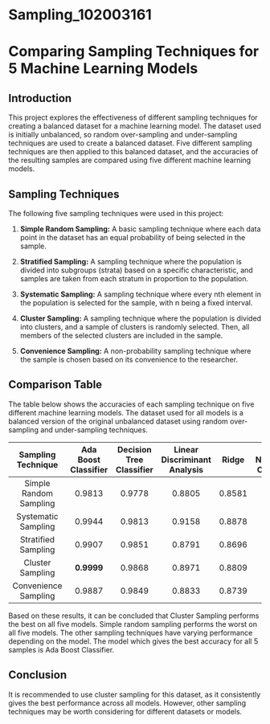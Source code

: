 # Sampling_102003161
# Comparing Sampling Techniques for 5 Machine Learning Models

## Introduction

This project explores the effectiveness of different sampling techniques for creating a balanced dataset for a machine learning model. The dataset used is initially unbalanced, so random over-sampling and under-sampling techniques are used to create a balanced dataset. Five different sampling techniques are then applied to this balanced dataset, and the accuracies of the resulting samples are compared using five different machine learning models.

## Sampling Techniques

The following five sampling techniques were used in this project:

1. **Simple Random Sampling:** A basic sampling technique where each data point in the dataset has an equal probability of being selected in the sample.

2. **Stratified Sampling:** A sampling technique where the population is divided into subgroups (strata) based on a specific characteristic, and samples are taken from each stratum in proportion to the population.

3. **Systematic Sampling:** A sampling technique where every nth element in the population is selected for the sample, with n being a fixed interval.

4. **Cluster Sampling:** A sampling technique where the population is divided into clusters, and a sample of clusters is randomly selected. Then, all members of the selected clusters are included in the sample.

5. **Convenience Sampling:** A non-probability sampling technique where the sample is chosen based on its convenience to the researcher.

## Comparison Table

The table below shows the accuracies of each sampling technique on five different machine learning models. The dataset used for all models is a balanced version of the original unbalanced dataset using random over-sampling and under-sampling techniques.

| Sampling Technique | Ada Boost Classifier | Decision Tree Classifier | Linear Discriminant Analysis | Ridge | K Neighbors Classifier |
|:---------------:|:---------------:|:---------------:|:---------------:|:---------------:|:---------------:|
| Simple Random Sampling | 0.9813 | 0.9778 | 0.8805 | 0.8581 | 0.8951 |
| Systematic Sampling | 0.9944 | 0.9813 | 0.9158 | 0.8878 | 0.9493 |
| Stratified Sampling | 0.9907 | 0.9851 | 0.8791 | 0.8696 | 0.9498 |
| Cluster Sampling | **0.9999** | 0.9868 | 0.8971 | 0.8809 | 0.9691 |
| Convenience Sampling | 0.9887 | 0.9849 | 0.8833 | 0.8739 | 0.9623 |

Based on these results, it can be concluded that Cluster Sampling performs the best on all five models. Simple random sampling performs the worst on all five models. The other sampling techniques have varying performance depending on the model. The model which gives the best accuracy for all 5 samples is Ada Boost Classifier.

## Conclusion

It is recommended to use cluster sampling for this dataset, as it consistently gives the best performance across all models. However, other sampling techniques may be worth considering for different datasets or models.
 
